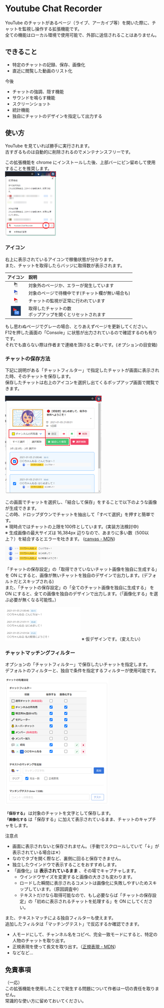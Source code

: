 
# Youtube Chat Recorder

YouTube のチャットがあるページ（ライブ、アーカイブ等）を開いた際に、チャットを監視し操作する拡張機能です。  
全ての機能はローカル環境で使用可能で、外部に送信されることはありません。  

## できること

- 特定のチャットの記録、保存、画像化
- 直近に閲覧した動画のリスト化

今後  

- チャットの強調、隠す機能
- サウンドを鳴らす機能
- スクリーンショット
- 統計機能
- 独自にチャットのデザインを指定して出力する

## 使い方

YouTube を見ていれば勝手に実行されます。  
古すぎるものは自動的に削除されるのでメンテナンスフリーです。  


この拡張機能を chrome にインストールした後、上部バーにピン留めして使用することを推奨します。  
![pinned_extension](./assets/pinned_extension.png "pinned_extension")




### アイコン

右上に表示されているアイコンで稼働状態が分かります。  
また、チャットを取得したらバッジに取得数が表示されます。  

|アイコン|説明|
|:--:|:--|
|![icon-16x16-grey](./assets/icon-16x16-grey.png "icon-16x16-grey")|対象外のページか、エラーが発生しています|
|![icon-16x16-blue](./assets/icon-16x16-blue.png "icon-16x16-blue")|対象のページで待機中です(チャット欄が無い場合も)|
|![icon-16x16](./assets/icon-16x16.png "icon-16x16")|チャットの監視が正常に行われています|
|![badge](./assets/badge.png "badge")|取得したチャットの数<br>ポップアップを開くとリセットされます|

もし思わぬページでグレーの場合、とりあえずページを更新してください。  
F12を押した画面の「Console」に状態が出力されているので確認するのも有りです。  
それでも直らない際は作者まで連絡を頂けると幸いです。(オプションの目安箱)  





### チャットの保存方法

下記に説明がある「チャットフィルター」で指定したチャットが画面に表示された時、そのチャットを保存します。  
保存したチャットは右上のアイコンを選択し出てくるポップアップ画面で閲覧できます。  

![image_popup](./assets/image_popup.png "image_popup")

この画面でチャットを選択し、「結合して保存」をすることで以下のような画像が生成できます。  
この時、ドロップダウンでチャットを抽出して「すべて選択」を押すと簡単です。  
※ 現時点ではチャットの上限を100件としています。(実装方法検討中)  
※ 生成画像の最大サイズは 16,384px 辺りなので、あまりに多い数（500以上？）を結合するとエラーを吐きます。 ([canvas - MDN](https://developer.mozilla.org/ja/docs/Web/HTML/Element/canvas "canvas"))  

![output_chats](./assets/output_chats.png "output_chats")

「チャットの保存設定」の「取得できていないチャット画像を独自に生成する」 を ON にすると、画像が無いチャットを独自のデザインで出力します。(デフォルトだとスキップされる)  
また、「チャットの保存設定」の「全てのチャット画像を独自に生成する」 を ON にすると、全ての画像を独自のデザインで出力します。（「画像化する」を選ぶ必要が無くなる可能性。）  

![output_original_chats](./assets/output_original_chats.png "output_original_chats")
※ 仮デザインです。（変えたい）  





### チャットマッチングフィルター

オプションの「チャットフィルター」で保存したいチャットを指定します。  
デフォルトのフィルターと、独自で条件を指定するフィルターが使用可能です。  

![image_chat_config](./assets/image_chat_config.png "image_chat_config")

**`「保存する」`** は対象のチャットを文字として保存します。  
**`「画像化する`** は「保存する」に加えて表示されているまま、チャットのキャプチャをします。  

注意点

- 画面に表示されないと保存されません。（手動でスクロールしていて「↓」が表示されている場合は✕）
- なのでタブを開く際など、裏側に回ると保存できません。
- 独立したウインドウで表示することをおすすめします。
- 「画像化」は **表示されているまま** 、その場でキャプチャします。
  - ウインドウサイズを変更すると画像の大きさも変わります。
  - ロードした瞬間に表示されるコメントは画像化に失敗しやすいためスキップしています。（原因調査中）
  - テキストだけなら取得可能なので、もし必要ならば「チャットの保存設定」の「初めに表示されるチャットを処理する」を ON にしてください。

また、テキストマッチによる独自フィルターも使えます。  
追加したフィルタは「マッチングテスト」で反応するか確認できます。  

- 人モードにして、チャンネル名をコピペ、完全一致モードにすると、特定の人物のチャットを取り出す。
- 正規表現を使って長文を取り出す。（[正規表現 - MDN](https://developer.mozilla.org/ja/docs/Web/JavaScript/Guide/Regular_Expressions)）
- などなど...




## 免責事項

（一応）  
この拡張機能を使用したことで発生する問題について作者は一切の責任を取りません。  
常識的な使い方に留めておいてください。  
